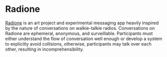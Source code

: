 # Radione
[Radione](http://radi.one/) is an art project and experimental messaging app heavily inspired by the nature of conversations on walkie-talkie radios.
Conversations on Radione are ephemeral, anonymous, and surveillable.
Participants must either understand the flow of conversation well enough or develop a system to explicitly avoid collisions, otherwise, participants may talk over each other, resulting in incomprehensibility.
